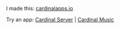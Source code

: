 I made this: [cardinalapps.io](https://cardinalapps.io)

Try an app: [Cardinal Server](https://cardinalapps.io/en/cardinal-server) | [Cardinal Music](https://cardinalapps.io/en/cardinal-music)
